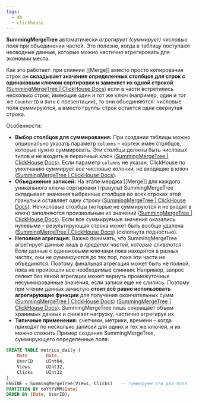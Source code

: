 ```yaml
---
tags:
  - db
  - clickhouse
---
```


**SummingMergeTree** автоматически _агрегирует (суммирует) числовые поля_ при объединении частей. Это полезно, когда в таблицу поступают несводные данные, которые можно частично агрегировать для экономии места.

Как это работает: при слиянии [[Merge]] вместо просто копирования строк он **складывает значения определенных столбцов для строк с одинаковым ключом сортировки и заменяет их одной строкой** ([SummingMergeTree | ClickHouse Docs](https://clickhouse.com/docs/ru/engines/table-engines/mergetree-family/summingmergetree#:~:text=%D0%94%D0%B2%D0%B8%D0%B6%D0%BE%D0%BA%20%D0%BD%D0%B0%D1%81%D0%BB%D0%B5%D0%B4%D1%83%D0%B5%D1%82%D1%81%D1%8F%20%D0%BE%D1%82%20MergeTree,%D0%BA%D0%BE%D0%BB%D0%BE%D0%BD%D0%BE%D0%BA%20%D1%81%20%D1%87%D0%B8%D1%81%D0%BB%D0%BE%D0%B2%D1%8B%D0%BC%20%D1%82%D0%B8%D0%BF%D0%BE%D0%BC%20%D0%B4%D0%B0%D0%BD%D0%BD%D1%8B%D1%85)) 
если в части встретились несколько строк, имеющие один и тот же ключ (например, один и тот же `CounterID` и `Date` с презентации), то они объединяются: числовые поля суммируются, а вместо группы строк остается одна свернутая строка.

Особенности:
- **Выбор столбцов для суммирования:** При создании таблицы можно опционально указать параметр `columns` – кортеж имен столбцов, которые нужно суммировать. Эти столбцы должны быть числовых типов и не входить в первичный ключ ([SummingMergeTree | ClickHouse Docs](https://clickhouse.com/docs/ru/engines/table-engines/mergetree-family/summingmergetree#:~:text=%60columns%60%20,%D0%B4%D0%BE%D0%BB%D0%B6%D0%BD%D1%8B%20%D0%B2%D1%85%D0%BE%D0%B4%D0%B8%D1%82%D1%8C%20%D0%B2%20%D0%BF%D0%B5%D1%80%D0%B2%D0%B8%D1%87%D0%BD%D1%8B%D0%B9%20%D0%BA%D0%BB%D1%8E%D1%87)). Если параметр `columns` не указан, ClickHouse по умолчанию суммирует _все_ числовые колонки, не входящие в ключ ([SummingMergeTree | ClickHouse Docs](https://clickhouse.com/docs/ru/engines/table-engines/mergetree-family/summingmergetree#:~:text=%D0%95%D1%81%D0%BB%D0%B8%20,%D0%BD%D0%B5%20%D0%B2%D1%85%D0%BE%D0%B4%D1%8F%D1%82%20%D0%B2%20%D0%BF%D0%B5%D1%80%D0%B2%D0%B8%D1%87%D0%BD%D1%8B%D0%B9%20%D0%BA%D0%BB%D1%8E%D1%87)).
- **Объединение записей:** На этапе мерджа [[Merge]] для каждого уникального ключа сортировки (гранулы) SummingMergeTree складывает значения выбранных столбцов во всех строках этой гранулы и оставляет одну строку ([SummingMergeTree | ClickHouse Docs](https://clickhouse.com/docs/ru/engines/table-engines/mergetree-family/summingmergetree#:~:text=match%20at%20L282%20%D0%BF%D0%B5%D1%80%D0%B2%D0%B8%D1%87%D0%BD%D1%8B%D0%BC%20%D0%BA%D0%BB%D1%8E%D1%87%D0%BE%D0%BC,%D0%B4%D0%BB%D1%8F%20%D0%BA%D0%B0%D0%B6%D0%B4%D0%BE%D0%B9%20%D1%80%D0%B5%D0%B7%D1%83%D0%BB%D1%8C%D1%82%D0%B8%D1%80%D1%83%D1%8E%D1%89%D0%B5%D0%B9%20%D1%87%D0%B0%D1%81%D1%82%D0%B8%20%D0%B4%D0%B0%D0%BD%D0%BD%D1%8B%D1%85)). Нечисловые столбцы (которые не суммируются и не входят в ключ) заполняются произвольным из значений  ([SummingMergeTree | ClickHouse Docs](https://clickhouse.com/docs/ru/engines/table-engines/mergetree-family/summingmergetree#:~:text=%D0%95%D1%81%D0%BB%D0%B8%20%D0%B7%D0%BD%D0%B0%D1%87%D0%B5%D0%BD%D0%B8%D1%8F%20%D0%B2%D0%BE%20%D0%B2%D1%81%D0%B5%D1%85%20%D0%BA%D0%BE%D0%BB%D0%BE%D0%BD%D0%BA%D0%B0%D1%85,%D1%81%D1%83%D0%BC%D0%BC%D0%B8%D1%80%D0%BE%D0%B2%D0%B0%D0%BD%D0%B8%D1%8F%20%D0%B1%D1%8B%D0%BB%D0%B8%200%2C%20%D1%81%D1%82%D1%80%D0%BE%D0%BA%D0%B0%20%D1%83%D0%B4%D0%B0%D0%BB%D1%8F%D0%B5%D1%82%D1%81%D1%8F)). Если все суммируемые значения оказались нулевыми – результирующая строка может быть вообще удалена ([SummingMergeTree | ClickHouse Docs](https://clickhouse.com/docs/ru/engines/table-engines/mergetree-family/summingmergetree#:~:text=%D0%97%D0%BD%D0%B0%D1%87%D0%B5%D0%BD%D0%B8%D1%8F%20%D0%B2%20%D0%BA%D0%BE%D0%BB%D0%BE%D0%BD%D0%BA%D0%B0%D1%85%20%D1%81%20%D1%87%D0%B8%D1%81%D0%BB%D0%BE%D0%B2%D1%8B%D0%BC,columns)) (схлопнута подностью).
- **Неполная агрегация:** Важно понимать, что SummingMergeTree агрегирует данные _лишь в пределах частей, которые сливаются_. Если данные с одинаковыми ключами пока находятся в разных частях, они не суммируются до тех пор, пока эти части не объединятся. Поэтому финальная агрегация может быть не полной, пока не произошли все необходимые слияния. Например, запрос селект без явной агрегации может вернуть промежуточные несуммированные значения, если записи еще не слились. Поэтому при чтении данных зачастую **стоит всё равно использовать агрегирующие функции** для получения окончательных сумм ([SummingMergeTree | ClickHouse Docs](https://clickhouse.com/docs/ru/engines/table-engines/mergetree-family/summingmergetree#:~:text=ClickHouse%20%D0%BC%D0%BE%D0%B6%D0%B5%D1%82%20%D0%BD%D0%B5%20%D0%BF%D0%BE%D0%BB%D0%BD%D0%BE%D1%81%D1%82%D1%8C%D1%8E%20%D1%81%D1%83%D0%BC%D0%BC%D0%B8%D1%80%D0%BE%D0%B2%D0%B0%D1%82%D1%8C,%D0%B2%20%D0%B7%D0%B0%D0%BF%D1%80%D0%BE%D1%81%D0%B5)) ([SummingMergeTree | ClickHouse Docs](https://clickhouse.com/docs/ru/engines/table-engines/mergetree-family/summingmergetree#:~:text=match%20at%20L287%20%D1%82,%D0%BA%D0%B0%D0%BA%20%D0%BE%D0%BF%D0%B8%D1%81%D0%B0%D0%BD%D0%BE%20%D0%B2%20%D0%BF%D1%80%D0%B8%D0%BC%D0%B5%D1%80%D0%B5%20%D0%B2%D1%8B%D1%88%D0%B5)). SummingMergeTree лишь сокращает объем хранимых данных и снижает нагрузку, частично агрегируя их
- **Типичные применения:** счетчики, метрики, времени – когда приходят по несколько записей для одних и тех же ключей, и их можно сложить
Пример создания SummingMergeTree, суммирующего определенные поля:

```sql
CREATE TABLE metrics_daily (
    Date       Date,
    UserID     UInt64,
    Views      UInt32,
    Clicks     UInt32
)
ENGINE = SummingMergeTree(Views, Clicks)   -- суммируем эти два поля
PARTITION BY toYYYYMM(Date)
ORDER BY (Date, UserID);
```
